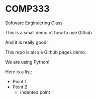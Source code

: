 # COMP333
Software Engineering Class

This is a small demo of how to use Github

And it is really good!

This repo is also a Github pages demo.

We are using Python!

Here is a list:
- Point 1
- Point 2
    - indented point